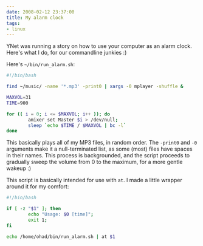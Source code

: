 ```yaml
---
date: 2008-02-12 23:37:00
title: My alarm clock
tags:
- linux
---
```


YNet was running a story on how to use your computer as an alarm clock. Here's
what I do, for our commandline junkies :)

Here's `~/bin/run_alarm.sh`:

```bash
#!/bin/bash

find ~/music/ -name '*.mp3' -print0 | xargs -0 mplayer -shuffle &

MAXVOL=31
TIME=900

for (( i = 0; i <= $MAXVOL; i++ )); do
        amixer set Master $i > /dev/null;
        sleep `echo $TIME / $MAXVOL | bc -l`
done
```

This basically plays all of my MP3 files, in random order. The `-print0` and `-0`
arguments make it a null-terminated list, as some (most) files have spaces in
their names. This process is backgrounded, and the script proceeds to gradually
sweep the volume from 0 to the maximum, for a more gentle wakeup :)

This script is basically intended for use with `at`. I made a little wrapper
around it for my comfort:

```bash
#!/bin/bash

if [ -z "$1" ]; then
        echo "Usage: $0 [time]";
        exit 1;
fi

echo /home/ohad/bin/run_alarm.sh | at $1
```
